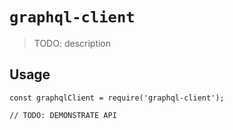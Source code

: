 # `graphql-client`

> TODO: description

## Usage

```
const graphqlClient = require('graphql-client');

// TODO: DEMONSTRATE API
```
